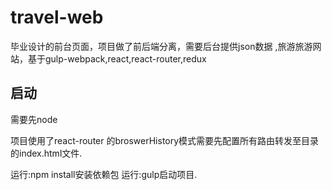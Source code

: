 # travel-web
毕业设计的前台页面，项目做了前后端分离，需要后台提供json数据
,旅游旅游网站，基于gulp-webpack,react,react-router,redux

## 启动
需要先node

项目使用了react-router 的broswerHistory模式需要先配置所有路由转发至目录的index.html文件.

运行:npm install安装依赖包
运行:gulp启动项目.

